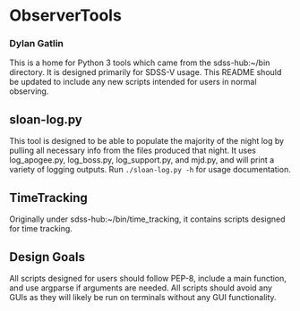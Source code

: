 # ObserverTools

### Dylan Gatlin

This is a home for Python 3 tools which came from the sdss-hub:~/bin directory.
 It is designed primarily for SDSS-V usage. This README should be updated to
 include any new scripts intended for users in normal observing.
 
## sloan-log.py

This tool is designed to be able to populate the majority of the night log by
 pulling all necessary info from the files produced that night. It uses
 log_apogee.py, log_boss.py, log_support.py, and mjd.py, and will print a
 variety of logging outputs. Run `./sloan-log.py -h` for usage documentation.
 
## TimeTracking

Originally under sdss-hub:~/bin/time_tracking, it contains scripts designed for
 time tracking.
 
## Design Goals

All scripts designed for users should follow PEP-8, include a main function,
 and use argparse if arguments are needed. All scripts should avoid any GUIs
 as they will likely be run on terminals without any GUI functionality.
